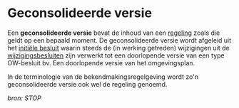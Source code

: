 # Geconsolideerde versie

Een **geconsolideerde versie** bevat de inhoud van een
[regeling](#begrip-regeling) zoals die geldt op een bepaald moment. De geconsolideerde versie wordt
afgeleid uit het [initiële besluit](#begrip-initieel-besluit) waarin steeds de (in werking getreden)
wijzigingen uit de [wijzigingsbesluiten](#begrip-wijzigingsbesluit) zijn verwerkt tot een doorlopende versie
van een type OW-besluit bv. Een doorlopende versie van het omgevingsplan.

In de terminologie van de bekendmakingsregelgeving wordt zo'n geconsolideerde
versie ook wel de regeling genoemd.

*bron: STOP*
